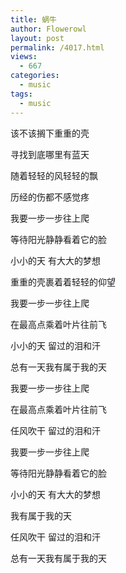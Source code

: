 ```yaml
---
title: 蜗牛
author: Flowerowl
layout: post
permalink: /4017.html
views:
  - 667
categories:
  - music
tags:
  - music
---
```



该不该搁下重重的壳

寻找到底哪里有蓝天

随着轻轻的风轻轻的飘

历经的伤都不感觉疼

我要一步一步往上爬

等待阳光静静看着它的脸

小小的天 有大大的梦想

重重的壳裹着着轻轻的仰望

我要一步一步往上爬

在最高点乘着叶片往前飞

小小的天 留过的泪和汗

总有一天我有属于我的天

我要一步一步往上爬

在最高点乘着叶片往前飞

任风吹干 留过的泪和汗

我要一步一步往上爬

等待阳光静静看着它的脸

小小的天 有大大的梦想

我有属于我的天

任风吹干 留过的泪和汗

总有一天我有属于我的天
